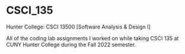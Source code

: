 # CSCI_135
Hunter College: CSCI 13500 [Software Analysis & Design I]

All of the coding lab assignments I worked on while taking CSCI 135 at CUNY Hunter College during the Fall 2022 semester.
